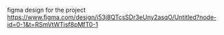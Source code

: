 figma design for the project
https://www.figma.com/design/i53j8QTcsSDr3eUny2asqO/Untitled?node-id=0-1&t=RSmVtWTisf8pMfT0-1
